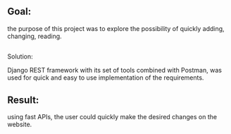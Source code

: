 ## Goal: 
the purpose of this project was to explore the possibility of quickly adding,
changing, reading.
##
Solution: 

Django REST framework with its set of tools combined with Postman, was
used for quick and easy to use implementation of the requirements.
## Result: 
using fast APIs, the user could quickly make the desired changes on the website.
